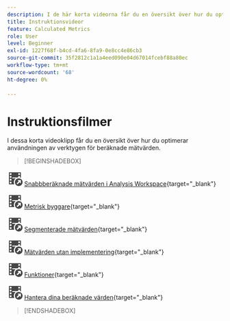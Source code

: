 ```yaml
---
description: I de här korta videorna får du en översikt över hur du optimerar användningen av beräknade värden.
title: Instruktionsvideor
feature: Calculated Metrics
role: User
level: Beginner
exl-id: 1227f68f-b4cd-4fa6-8fa9-0e8cc4e86cb3
source-git-commit: 35f2812c1a1a4eed090e04d67014fcebf88a80ec
workflow-type: tm+mt
source-wordcount: '68'
ht-degree: 0%

---
```


# Instruktionsfilmer

I dessa korta videoklipp får du en översikt över hur du optimerar användningen av verktygen för beräknade mätvärden.

>[!BEGINSHADEBOX]

![VideoCheckedOut](/help/assets/icons/VideoCheckedOut.svg) [Snabbberäknade mätvärden i Analysis Workspace](https://experienceleague.adobe.com/docs/analytics-learn/tutorials/components/calculated-metrics/quick-calculated-metrics-in-analysis-workspace.html){target="_blank"}

![VideoCheckedOut](/help/assets/icons/VideoCheckedOut.svg) [Metrisk byggare](https://experienceleague.adobe.com/docs/analytics-learn/tutorials/components/calculated-metrics/calculated-metrics-metric-builder.html){target="_blank"}

![VideoCheckedOut](/help/assets/icons/VideoCheckedOut.svg) [Segmenterade mätvärden](https://experienceleague.adobe.com/docs/analytics-learn/tutorials/components/calculated-metrics/calculated-metrics-segmented-metrics.html){target="_blank"}

![VideoCheckedOut](/help/assets/icons/VideoCheckedOut.svg) [Mätvärden utan implementering](https://experienceleague.adobe.com/docs/analytics-learn/tutorials/components/calculated-metrics/calculated-metrics-implementationless-metrics.html){target="_blank"}

![VideoCheckedOut](/help/assets/icons/VideoCheckedOut.svg) [Funktioner](https://experienceleague.adobe.com/docs/analytics-learn/tutorials/components/calculated-metrics/calculated-metrics-functions.html){target="_blank"}

![VideoCheckedOut](/help/assets/icons/VideoCheckedOut.svg) [Hantera dina beräknade värden](https://experienceleague.adobe.com/docs/analytics-learn/tutorials/components/calculated-metrics/manage-your-calculated-metrics.html){target="_blank"}


>[!ENDSHADEBOX]
